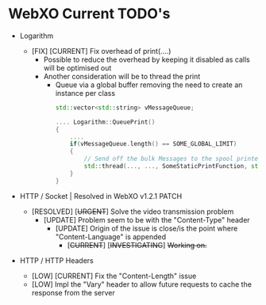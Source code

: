 # WebXO Current TODO's

+ Logarithm
    + [FIX] [CURRENT] Fix overhead of print(....)
        + Possible to reduce the overhead by keeping it disabled as calls will be optimised out
        + Another consideration will be to thread the print
            + Queue via a global buffer removing the need to create an instance per class
                > 
                ```cpp
                std::vector<std::string> vMessageQueue;

                .... Logarithm::QueuePrint()
                {
                    ....
                    if(vMessageQueue.length() == SOME_GLOBAL_LIMIT)
                    {
                        // Send off the bulk Messages to the spool printer
                        std::thread(..., ..., SomeStaticPrintFunction, std::ref(vMessageQueue));
                    }
                }
                ```
+ HTTP / Socket | Resolved in WebXO v1.2.1 PATCH
    + [RESOLVED] [~~URGENT~~] Solve the video transmission problem
        + [UPDATE] Problem seem to be with the "Content-Type" header
            + [UPDATE] Origin of the issue is close/is the point where "Content-Language" is appended
                + [~~CURRENT~~] [~~INVESTIGATING~~] ~~Working on.~~

+ HTTP / HTTP Headers
    + [LOW] [CURRENT] Fix the "Content-Length" issue
    + [LOW] Impl the "Vary" header to allow future requests to cache the response from the server